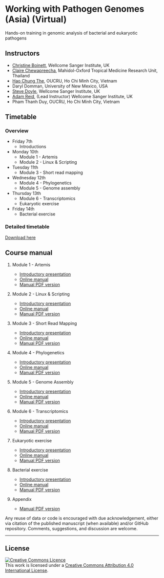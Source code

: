    
   
   
# Working with Pathogen Genomes (Asia) (Virtual)
Hands-on training in genomic analysis of bacterial and eukaryotic pathogens

## Instructors
- [Christine Boinett](https://www.sanger.ac.uk/person/boinett-christine/), Wellcome Sanger Institute, UK
- [Claire Chewapreecha](https://www.tropicalmedicine.ox.ac.uk/team/claire-chewapreecha), Mahidol-Oxford Tropical Medicine Research Unit, Thailand
- [Hao Chung The](https://www.linkedin.com/in/hao-chung-the-157457140/?originalSubdomain=vn), OUCRU, Ho Chi Minh City, Vietnam
- Daryl Domman, University of New Mexico, USA
- [Steve Doyle](https://www.sanger.ac.uk/person/doyle-stephen/), Wellcome Sanger Institute, UK
- [Adam Reid](https://www.sanger.ac.uk/person/reid-adam-james/), (Lead Instructor) Wellcome Sanger Institute, UK
- Pham Thanh Duy, OUCRU, Ho Chi Minh City, Vietnam

## Timetable
### Overview
- Friday 7th
  - Introductions
- Monday 10th
  - Module 1 - Artemis
  - Module 2 - Linux & Scripting
- Tuesday 11th
  - Module 3 - Short read mapping
- Wednesday 12th
  - Module 4 - Phylogenetics
  - Module 5 - Genome assembly  
- Thursday 13th
  - Module 6 - Transcriptomics
  - Eukaryotic exercise
- Friday 14th
  - Bacterial exercise   

### Detailed timetable
[Download here](manuals/)







## Course manual
1. Module 1 - Artemis
     - [Introductory presentation](presentations/)
     - [Online manual](manuals/)
     - [Manual PDF version](manuals/)

2. Module 2 - Linux & Scripting
     - [Introductory presentation](presentations/)
     - [Online manual](manuals/module_linux_scripting/module_linux_scripting.md)
     - [Manual PDF version](manuals/) 

3. Module 3 - Short Read Mapping
     - [Introductory presentation](presentations/)
     - [Online manual](manuals/)
     - [Manual PDF version](manuals/)

4. Module 4 - Phylogenetics
     - [Introductory presentation](presentations/)
     - [Online manual](manuals/)
     - [Manual PDF version](manuals/)

5. Module 5 - Genome Assembly
     - [Introductory presentation](presentations/)
     - [Online manual](manuals/)
     - [Manual PDF version](manuals/)

6. Module 6 - Transcriptomics
     - [Introductory presentation](presentations/)
     - [Online manual](manuals/)
     - [Manual PDF version](manuals/)

7. Eukaryotic exercise
     - [Introductory presentation](presentations/)
     - [Online manual](manuals/)
     - [Manual PDF version](manuals/)

8. Bacterial exercise
     - [Introductory presentation](presentations/)
     - [Online manual](manuals/)
     - [Manual PDF version](manuals/)

9. Appendix
     - [Manual PDF version](manuals/)



Any reuse of data or code is encouraged with due acknowledgement, either via citation of the published manuscript (when available) and/or GitHub repository. Comments, suggestions, and discussion are welcome.

******
## License
<a rel="license" href="http://creativecommons.org/licenses/by/4.0/"><img alt="Creative Commons Licence" style="border-width:0" src="https://i.creativecommons.org/l/by/4.0/88x31.png" /></a><br />This work is licensed under a <a rel="license" href="http://creativecommons.org/licenses/by/4.0/">Creative Commons Attribution 4.0 International License</a>.

